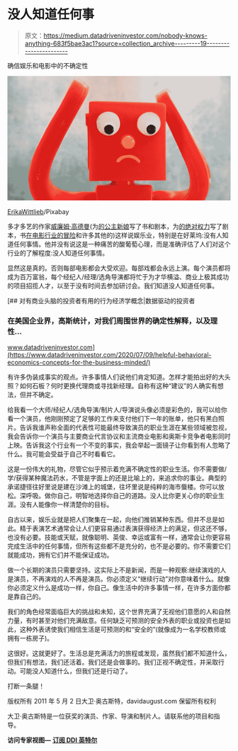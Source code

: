 # 没人知道任何事

> 原文：<https://medium.datadriveninvestor.com/nobody-knows-anything-683f5bae3ac1?source=collection_archive---------19----------------------->

确信娱乐和电影中的不确定性

![](img/bd6db1318b2764fc34acd82fb2fb91fc.png)

[ErikaWittlieb](https://pixabay.com/users/erikawittlieb-427626/)/Pixabay

多才多艺的作家[威廉姆·高德曼](http://www.imdb.com/name/nm0001279/)(为[的公主新娘](https://www.imdb.com/title/tt0093779/)写了书和剧本，为[的绝对权力](https://www.imdb.com/title/tt0118548/)写了剧本，书[在电影行业的冒险](https://en.wikipedia.org/wiki/Adventures_in_the_Screen_Trade)和许多其他的)这样说娱乐业，特别是在好莱坞:没有人知道任何事情。他并没有说这是一种痛苦的酸葡萄心理，而是准确评估了人们对这个行业的了解程度:没人知道任何事情。

显然这是真的。否则每部电影都会大受欢迎。每部戏都会永远上演。每个演员都将成为百万富翁，每个经纪人/经理/选角导演都将忙于为才华横溢、商业上极其成功的项目招揽人才，以至于没有时间去参加研讨会。我们知道没人知道任何事。

[](https://www.datadriveninvestor.com/2020/07/09/helpful-behavioral-economics-concepts-for-the-business-minded/) [## 对有商业头脑的投资者有用的行为经济学概念|数据驱动的投资者

### 在美国企业界，高斯统计，对我们周围世界的确定性解释，以及理性…

www.datadriveninvestor.com](https://www.datadriveninvestor.com/2020/07/09/helpful-behavioral-economics-concepts-for-the-business-minded/) 

有许多伪装成事实的观点。许多事情人们说他们肯定知道。怎样才能拍出好的大头照？如何石板？何时更换代理商或寻找新经理。自称有这种“建议”的人确实有想法，但并不确定。

给我看一个大师/经纪人/选角导演/制片人/导演说头像必须是彩色的，我可以给你看一个演员，他刚刚预定了足够的工作来支付他们下一年的账单，他只有黑白照片。告诉我谁声称全面的代表性可能最终导致演员的职业生涯在某些领域被忽视，我会告诉你一个演员与主要商业代言协议和主流商业电影和奥斯卡竞争者电影同时上映。告诉我这个行业有一个不变的事实，我会举起一面镜子让你看到有人忽略了什么。我可能会受益于自己不时看看它。

这是一份伟大的礼物，尽管它似乎预示着充满不确定性的职业生活。你不需要做/学/获得某种魔法药水，不管是字面上的还是比喻上的，来追求你的事业。典型的承诺捷径往好里说是建在沙滩上的城堡，往坏里说是纯粹的海市蜃楼。你可以放松。深呼吸。做你自己，明智地选择你自己的道路。没人比你更关心你的职业生涯。没有人能像你一样清楚你的目标。

自古以来，娱乐业就是把人们聚集在一起，向他们推销某种东西。但并不总是如此。精于表演艺术通常会让人们更容易通过表演获得经济上的满足，但这还不够，也没有必要。技能或天赋，就像聪明、英俊、幸运或富有一样，通常会让你更容易完成生活中的任何事情，但所有这些都不是充分的，也不是必要的。你不需要它们就能成功，拥有它们并不能保证成功。

做一个长期的演员只需要坚持。这实际上不是新闻，而是一种观察:继续演戏的人是演员，不再演戏的人不再是演员。你必须定义“继续行动”对你意味着什么。就像你必须定义什么是成功一样，你自己。像生活中的许多事情一样，在许多方面你都是靠自己的。

我们的角色经常面临巨大的挑战和未知，这个世界充满了无视他们意愿的人和自然力量，有时甚至对他们充满敌意。任何缺乏可预测的安全外表的职业或投资也是如此，这种外表诱使我们相信生活是可预测的和“安全的”(就像成为一名学校教师或拥有一栋房子)。

这很好。这就更好了。生活总是充满活力的旅程或发现，虽然我们都不知道什么，但我们有想法，我们还活着。我们还是会做事的。我们正视不确定性，并采取行动。可能没人知道什么，但我们还是行动了。

打断一条腿！

版权所有 2011 年 5 月 2 日大卫·奥古斯特，davidaugust.com 保留所有权利

大卫·奥古斯特是一位获奖的演员、作家、导演和制片人。请联系他的项目和指导。

**访问专家视图—** [**订阅 DDI 英特尔**](https://datadriveninvestor.com/ddi-intel)